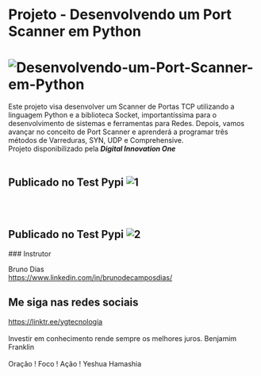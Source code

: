 # Projeto - Desenvolvendo um Port Scanner em Python

<h1>
  <img src="https://i.ibb.co/WnBLd25/Desenvolvendo-um-Port-Scanner-em-Python.jpg" alt="Desenvolvendo-um-Port-Scanner-em-Python" border="0">
</h1>

Este projeto visa desenvolver um Scanner de Portas TCP utilizando a linguagem Python e a biblioteca Socket, importantíssima para o desenvolvimento de sistemas e ferramentas para Redes. Depois, vamos avançar no conceito de Port Scanner e aprenderá a programar três métodos de Varreduras, SYN, UDP e Comprehensive.
<br>
Projeto disponibilizado pela ***Digital Innovation One*** 
<br>
<br>
<h2>Publicado no Test Pypi
    <img src="https://i.ibb.co/jZD39hd/1.png" alt="1" border="0"> 
</h2>
<br>
<br>
<h2>Publicado no Test Pypi
    <img src="https://i.ibb.co/fNB183C/2.png" alt="2" border="0"> 
</h2>
### Instrutor 

Bruno Dias<br>
https://www.linkedin.com/in/brunodecamposdias/


## Me siga nas redes sociais

https://linktr.ee/ygtecnologia 
<br>
<br> 
Investir em conhecimento rende sempre os melhores juros. Benjamim Franklin
<br>
<br> 
Oração ! Foco ! Ação ! Yeshua Hamashia